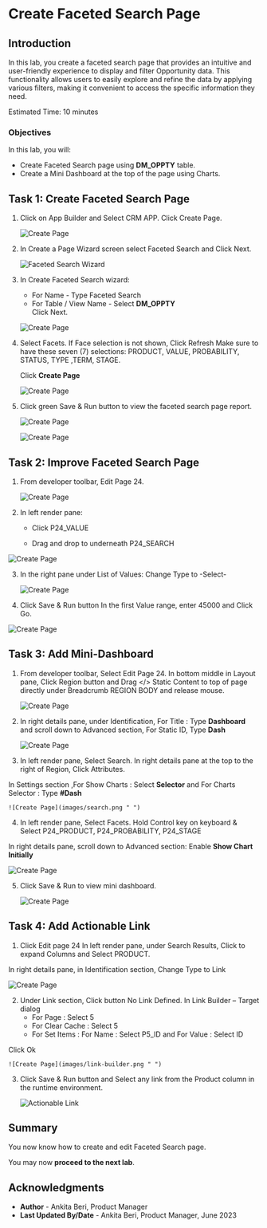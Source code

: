 # Create Faceted Search Page

## Introduction

In this lab, you create a faceted search page that provides an intuitive and user-friendly experience to display and filter Opportunity data. This functionality allows users to easily explore and refine the data by applying various filters, making it convenient to access the specific information they need.

Estimated Time: 10 minutes

### Objectives

In this lab, you will:
- Create Faceted Search page using **DM_OPPTY** table.
- Create a Mini Dashboard at the top of the page using Charts.

## Task 1: Create Faceted Search Page

1. Click on App Builder and Select CRM APP. Click Create Page.

   ![Create Page](images/faceted-create-page.png " ")

2. In Create a Page Wizard screen select Faceted Search and Click Next.

    ![Faceted Search Wizard](images/faceted-search-wizard1.png " ")

3. In Create Faceted Search wizard:
    - For Name - Type Faceted Search
    - For Table / View Name - Select **DM\_OPPTY**  
  Click Next.

    ![Create Page](images/faceted-search-wizard2.png " ")

4. Select Facets. If Face selection is not shown, Click Refresh
   Make sure to have these seven (7) selections: PRODUCT, VALUE, PROBABILITY, STATUS, TYPE ,TERM, STAGE.

   Click **Create Page**

    ![Create Page](images/faceted-wizard3.png " ")

5. Click green Save & Run button to view the faceted search page report.

    ![Create Page](images/facet-search-run.png " ")

    ![Create Page](images/faceted-search-page.png " ")

## Task 2: Improve Faceted Search Page  

1. From developer toolbar, Edit Page 24.

    ![Create Page](images/faceted-search-page.png " ")

2. In left render pane:

     - Click P24_VALUE

     - Drag and drop to underneath P24_SEARCH

  ![Create Page](images/drag-value.png " ")

3. In the right pane under List of Values:
   Change Type to -Select-

   ![Create Page](images/select-value.png " ")   

4. Click Save & Run button
   In the first Value range, enter 45000 and Click Go.

  ![Create Page](images/select-range.png " ")

## Task 3: Add Mini-Dashboard

1. From developer toolbar, Select Edit Page 24.
In bottom middle in Layout pane, Click Region button and  Drag </> Static Content to top of page directly under Breadcrumb REGION BODY and release mouse.

    ![Create Page](images/drag-drop.png " ")

2. In right details pane, under Identification, For Title : Type **Dashboard** and scroll down to Advanced section, For Static ID, Type **Dash**

    ![Create Page](images/dashboard.png " ")

3. In left render pane, Select Search.
In right details pane at the top to the right of Region, Click Attributes.

 In Settings section ,For Show Charts : Select **Selector** and
For Charts Selector : Type **#Dash**

    ![Create Page](images/search.png " ")

4. In left render pane, Select Facets.
Hold Control key on keyboard & Select P24\_PRODUCT, P24\_PROBABILITY, P24\_STAGE

 In right details pane, scroll down to Advanced section:
Enable **Show Chart Initially**

   ![Create Page](images/page-items.png " ")

5. Click Save & Run to view mini dashboard.

   ![Create Page](images/run-time.png " ")

## Task 4: Add Actionable Link

1. Click Edit page 24
In left render pane, under Search Results, Click to expand Columns
and Select PRODUCT.

 In right details pane, in Identification section, Change Type to Link

 ![Create Page](images/search-results.png " ")

2. Under Link section, Click button No Link Defined.
   In Link Builder – Target dialog
   - For Page : Select 5
   - For Clear Cache : Select 5
   - For Set Items : For Name : Select P5_ID and For Value : Select ID

 Click Ok

    ![Create Page](images/link-builder.png " ")

3. Click Save & Run button and Select any link from the Product column in the runtime environment.

    ![Actionable Link](images/link-runtime.png " ")

## Summary

You now know how to create and edit Faceted Search page.

You may now **proceed to the next lab**.   

## Acknowledgments
- **Author** - Ankita Beri, Product Manager
- **Last Updated By/Date** - Ankita Beri, Product Manager, June 2023
